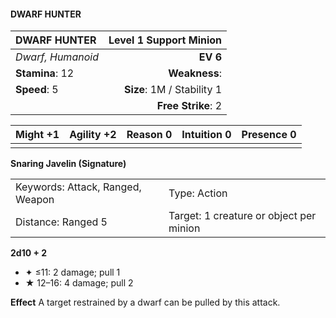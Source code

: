 #### DWARF HUNTER

| DWARF HUNTER      | **Level 1 Support Minion** |
| :---------------- | -------------------------: |
| *Dwarf, Humanoid* |                   **EV 6** |
| **Stamina**: 12   |              **Weakness**: |
| **Speed**: 5      | **Size**: 1M / Stability 1 |
|                   |         **Free Strike**: 2 |

| **Might** +1 | **Agility** +2 | **Reason** 0 | **Intuition** 0 | **Presence** 0 |
| ------------ | -------------- | ------------ | --------------- | -------------- |
|              |                |              |                 |                |

**Snaring Javelin (Signature)**

|                                  |                                         |
| :------------------------------- | :-------------------------------------- |
| Keywords: Attack, Ranged, Weapon | Type: Action                            |
| Distance: Ranged 5               | Target: 1 creature or object per minion |

**2d10 + 2**

- ✦ ≤11: 2 damage; pull 1
- ★ 12–16: 4 damage; pull 2

****Effect****
A target restrained by a dwarf can be pulled by this attack.
